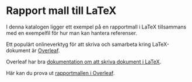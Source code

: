 Rapport mall till LaTeX
===============================

I denna katalogen ligger ett exempel på en rapportmall i LaTeX tillsammans med en exempelfil för hur man kan hantera referenser.

Ett populärt onlineverktyg för att skriva och samarbeta kring LaTeX-dokument är [Overleaf](https://www.overleaf.com/).

Overleaf har bra [dokumentation om att skriva dokument i LaTeX](https://www.overleaf.com/learn/latex/Creating_a_document_in_LaTeX).

Här kan du prova ut [rapportmallen i Overleaf](https://www.overleaf.com/read/crczvvdxvwxp).
